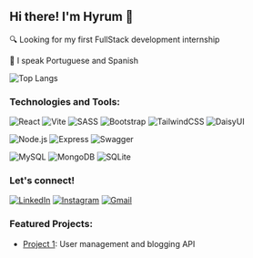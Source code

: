 ## Hi there! I'm Hyrum 👋

🔍 Looking for my first FullStack development internship

💬 I speak Portuguese and Spanish


![Top Langs](https://github-readme-stats.vercel.app/api/top-langs/?username=devHyrum&layout=compact&langs_count=24&theme=dark)

### Technologies and Tools:


![React](https://img.shields.io/badge/React-20232A?style=for-the-badge&logo=react&logoColor=61DAFB)
![Vite](https://img.shields.io/badge/vite-%23646CFF.svg?style=for-the-badge&logo=vite&logoColor=white)
![SASS](https://img.shields.io/badge/SASS-hotpink.svg?style=for-the-badge&logo=SASS&logoColor=white)
![Bootstrap](https://img.shields.io/badge/bootstrap-%238511FA.svg?style=for-the-badge&logo=bootstrap&logoColor=white)
![TailwindCSS](https://img.shields.io/badge/Tailwind_CSS-38B2AC?style=for-the-badge&logo=tailwind-css&logoColor=white)
![DaisyUI](https://img.shields.io/badge/DaisyUI-5A0EF8.svg?style=for-the-badge&logo=DaisyUI&logoColor=white)

![Node.js](https://img.shields.io/badge/Node.js-43853D?style=for-the-badge&logo=node.js&logoColor=white)
![Express](https://img.shields.io/badge/express.js-%23404d59.svg?style=for-the-badge&logo=express&logoColor=%2361DAFB)
![Swagger](https://img.shields.io/badge/Swagger-85EA2D?style=for-the-badge&logo=Swagger&logoColor=white)

![MySQL](https://img.shields.io/badge/MySQL-005C84?style=for-the-badge&logo=mysql&logoColor=white) 
![MongoDB](https://img.shields.io/badge/MongoDB-%234ea94b.svg?style=for-the-badge&logo=mongodb&logoColor=white)
![SQLite](https://img.shields.io/badge/sqlite-%2307405e.svg?style=for-the-badge&logo=sqlite&logoColor=white)

### Let's connect!
[![LinkedIn](https://img.shields.io/badge/LinkedIn-0077B5?style=for-the-badge&logo=linkedin&logoColor=white)](https://www.linkedin.com/in/hyrum-spencer-olivera-fernandez-13ba2622b/)
[![Instagram](https://img.shields.io/badge/Instagram-E4405F?style=for-the-badge&logo=instagram&logoColor=white)](https://www.instagram.com/_hyrumolivera_/)
[![Gmail](https://img.shields.io/badge/Gmail-D14836?style=for-the-badge&logo=gmail&logoColor=white)](mailto:holivera0730@gmail.com)



### Featured Projects:
- [Project 1](https://github.com/devHyrum/User-Management-and-Blogging-API): User management and blogging API

